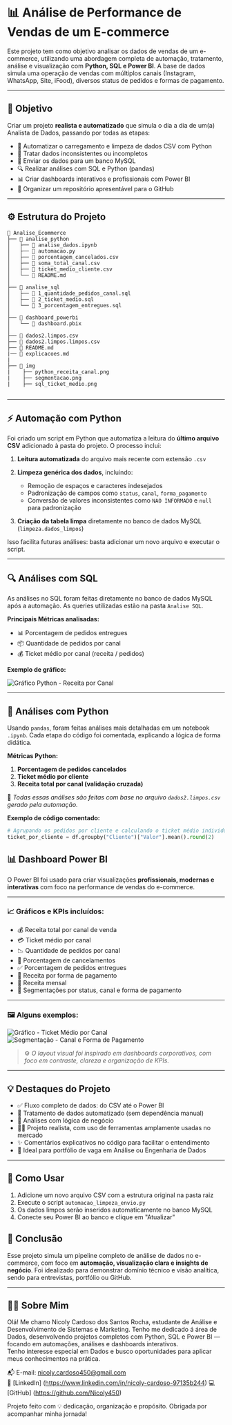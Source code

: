 

# 📊 Análise de Performance de Vendas de um E-commerce

Este projeto tem como objetivo analisar os dados de vendas de um e-commerce, utilizando uma abordagem completa de automação, tratamento, análise e visualização com **Python, SQL e Power BI**. A base de dados simula uma operação de vendas com múltiplos canais (Instagram, WhatsApp, Site, iFood), diversos status de pedidos e formas de pagamento.

---

## 🧠 Objetivo

Criar um projeto **realista e automatizado** que simula o dia a dia de um(a) Analista de Dados, passando por todas as etapas:

* 🚀 Automatizar o carregamento e limpeza de dados CSV com Python
* 🧹 Tratar dados inconsistentes ou incompletos
* 🧾 Enviar os dados para um banco MySQL
* 🔍 Realizar análises com SQL e Python (pandas)
* 📊 Criar dashboards interativos e profissionais com Power BI
* 📁 Organizar um repositório apresentável para o GitHub

---

## ⚙️ Estrutura do Projeto

```
📁 Analise_Ecommerce  
├── 📁 analise_python  
│   ├── 📄 analise_dados.ipynb  
│   ├── 📄 automacao.py  
│   ├── 📄 porcentagem_cancelados.csv  
│   ├── 📄 soma_total_canal.csv  
│   ├── 📄 ticket_medio_cliente.csv  
│   └── 📄 README.md  
│  
├── 📁 analise_sql   
│   ├── 📄 1_quantidade_pedidos_canal.sql  
│   ├── 📄 2_ticket_medio.sql  
│   └── 📄 3_porcentagem_entregues.sql  
│  
├── 📁 dashboard_powerbi  
│   └── 📄 dashboard.pbix  
│  
├── 📄 dados2.limpos.csv  
├── 📄 dados2.limpos.limpos.csv  
├── 📄 README.md  
|── 📄 explicacoes.md
|
├── 📁 img
|    ├── python_receita_canal.png
|    ├── segmentacao.png
|    ├── sql_ticket_medio.png


```

---

## ⚡ Automação com Python

Foi criado um script em Python que automatiza a leitura do **último arquivo CSV** adicionado à pasta do projeto. O processo inclui:

1. **Leitura automatizada** do arquivo mais recente com extensão `.csv`
2. **Limpeza genérica dos dados**, incluindo:

   * Remoção de espaços e caracteres indesejados
   * Padronização de campos como `status`, `canal`, `forma_pagamento`
   * Conversão de valores inconsistentes como `NAO INFORMADO` e `null` para padronização
3. **Criação da tabela limpa** diretamente no banco de dados MySQL (`limpeza.dados_limpos`)

Isso facilita futuras análises: basta adicionar um novo arquivo e executar o script.

---

## 🔍 Análises com SQL

As análises no SQL foram feitas diretamente no banco de dados MySQL após a automação. As queries utilizadas estão na pasta `Analise SQL`.

**Principais Métricas analisadas:**

* 📊 Porcentagem de pedidos entregues
* 📦 Quantidade de pedidos por canal
* 💰 Ticket médio por canal (receita / pedidos)

**Exemplo de gráfico:**

![Gráfico Python - Receita por Canal](img/python_receita_canal.png)

---

## 🐍 Análises com Python

Usando `pandas`, foram feitas análises mais detalhadas em um notebook `.ipynb`. Cada etapa do código foi comentada, explicando a lógica de forma didática.

**Métricas Python:**

1. **Porcentagem de pedidos cancelados**
2. **Ticket médio por cliente**
3. **Receita total por canal (validação cruzada)**

📎 *Todas essas análises são feitas com base no arquivo `dados2.limpos.csv` gerado pela automação.*

**Exemplo de código comentado:**

```python
# Agrupando os pedidos por cliente e calculando o ticket médio individual
ticket_por_cliente = df.groupby("Cliente")["Valor"].mean().round(2)
```
## 📊 Dashboard Power BI

O Power BI foi usado para criar visualizações **profissionais, modernas e interativas** com foco na performance de vendas do e-commerce.

---

### 📈 Gráficos e KPIs incluídos:

- 💰 Receita total por canal de venda  
- 💳 Ticket médio por canal  
- 📉 Quantidade de pedidos por canal  
- 🚫 Porcentagem de cancelamentos  
- ✅ Porcentagem de pedidos entregues  
- 🥧 Receita por forma de pagamento  
- 📆 Receita mensal  
- 🎯 Segmentações por status, canal e forma de pagamento

---
### 🖼️ Alguns exemplos:

![Gráfico - Ticket Médio por Canal](img/sql_ticket_medio.png)
![Segmentação - Canal e Forma de Pagamento](img/segmentacao.png)

> ⚙️ *O layout visual foi inspirado em dashboards corporativos, com foco em contraste, clareza e organização de KPIs.*

---
## 💡 Destaques do Projeto

* ✅ Fluxo completo de dados: do CSV até o Power BI
* 🧼 Tratamento de dados automatizado (sem dependência manual)
* 🧠 Análises com lógica de negócio
* 👩‍💻 Projeto realista, com uso de ferramentas amplamente usadas no mercado
* ✨ Comentários explicativos no código para facilitar o entendimento
* 💼 Ideal para portfólio de vaga em Análise ou Engenharia de Dados

---

## 🚀 Como Usar

1. Adicione um novo arquivo CSV com a estrutura original na pasta raiz
2. Execute o script `automacao_limpeza_envio.py`
3. Os dados limpos serão inseridos automaticamente no banco MySQL
4. Conecte seu Power BI ao banco e clique em "Atualizar"


## 🧾 Conclusão

Esse projeto simula um pipeline completo de análise de dados no e-commerce, com foco em **automação, visualização clara e insights de negócio**. Foi idealizado para demonstrar domínio técnico e visão analítica, sendo para entrevistas, portfólio ou GitHub.

---
## 👩‍💻 Sobre Mim

Olá! Me chamo Nicoly Cardoso dos Santos Rocha, estudante de Análise e Desenvolvimento de Sistemas e Marketing. Tenho me dedicado á área de Dados, desenvolvendo projetos completos com Python, SQL e Power BI — focando em automações, análises e dashboards interativos.  
Tenho interesse especial em Dados e busco oportunidades para aplicar meus conhecimentos na prática.

📬 E-mail: nicoly.cardoso450@gmail.com  
🔗 [LinkedIn] (https://www.linkedin.com/in/nicoly-cardoso-97135b244)
💻 [GitHub] (https://github.com/Nicoly450)

Projeto feito com 💡 dedicação, organização e propósito. Obrigada por acompanhar minha jornada!
